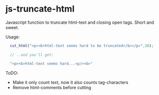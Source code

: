 # js-truncate-html
Javascript function to truncate html-text and closing open tags. Short and sweet.

Usage:
```javascript
  cut_html("<p><b>html-text seems hard to be truncated</b></p>",26);
  
  // ..and you'll get:
  
  "<p><b>html-text seems hard...<p/><b>"
```

ToDO:
- Make it only count text, now it also counts tag-characters
- Remove html-comments before cutting
